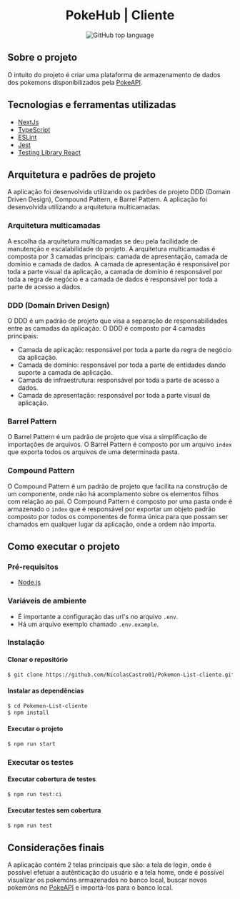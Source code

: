 <h1 align="center">PokeHub | Cliente</h1>

<p align="center" margin-top="25px" >
  <img alt="GitHub top language" src="https://img.shields.io/github/languages/top/NicolasCastro01/Pokemon-List-cliente?color=purple">
</p>

## Sobre o projeto

O intuito do projeto é criar uma plataforma de armazenamento de dados dos pokemons disponibilizados pela [PokeAPI](https://pokeapi.co).

## Tecnologias e ferramentas utilizadas

- [NextJs](https://nextjs.org/docs)
- [TypeScript](https://www.typescriptlang.org/)
- [ESLint](https://eslint.org/)
- [Jest](https://jestjs.io/)
- [Testing Library React](https://testing-library.com/docs/react-testing-library/intro/)

## Arquitetura e padrões de projeto

A aplicação foi desenvolvida utilizando os padrões de projeto DDD (Domain Driven Design), Compound Pattern, e Barrel Pattern. A aplicação foi desenvolvida utilizando a arquitetura multicamadas.

### Arquitetura multicamadas

A escolha da arquitetura multicamadas se deu pela facilidade de manutenção e escalabilidade do projeto. A arquitetura multicamadas é composta por 3 camadas principais: camada de apresentação, camada de domínio e camada de dados. A camada de apresentação é responsável por toda a parte visual da aplicação, a camada de domínio é responsável por toda a regra de negócio e a camada de dados é responsável por toda a parte de acesso a dados.

### DDD (Domain Driven Design)

O DDD é um padrão de projeto que visa a separação de responsabilidades entre as camadas da aplicação. O DDD é composto por 4 camadas principais:

- Camada de aplicação: responsável por toda a parte da regra de negócio da aplicação.
- Camada de domínio: responsável por toda a parte de entidades dando suporte a camada de aplicação.
- Camada de infraestrutura: responsável por toda a parte de acesso a dados.
- Camada de apresentação: responsável por toda a parte visual da aplicação.

### Barrel Pattern

O Barrel Pattern é um padrão de projeto que visa a simplificação de importações de arquivos. O Barrel Pattern é composto por um arquivo `index` que exporta todos os arquivos de uma determinada pasta.

### Compound Pattern

O Compound Pattern é um padrão de projeto que facilita na construção de um componente, onde não há acomplamento sobre os elementos filhos com relação ao pai. O Compound Pattern é composto por uma pasta onde é armazenado o `index` que é responsável por exportar um objeto padrão composto por todos os componentes de forma única para que possam ser chamados em qualquer lugar da aplicação, onde a ordem não importa.

## Como executar o projeto

### Pré-requisitos

- [Node.js](https://nodejs.org/en/)

### Variáveis de ambiente
- É importante a configuração das url's no arquivo `.env`.
- Há um arquivo exemplo chamado `.env.example`.

### Instalação

#### Clonar o repositório

```bash
$ git clone https://github.com/NicolasCastro01/Pokemon-List-cliente.git
```

#### Instalar as dependências

```bash
$ cd Pokemon-List-cliente
$ npm install
```

#### Executar o projeto

```bash
$ npm run start
```

### Executar os testes

#### Executar cobertura de testes

```bash
$ npm run test:ci
```

#### Executar testes sem cobertura

```bash
$ npm run test
```

## Considerações finais

A aplicação contém 2 telas principais que são: a tela de login, onde é possível efetuar a autênticação do usuário e a tela home, onde é possível visualizar os pokemóns armazenados no banco local, buscar novos pokemóns no [PokeAPI](https://pokeapi.co) e importá-los para o banco local.